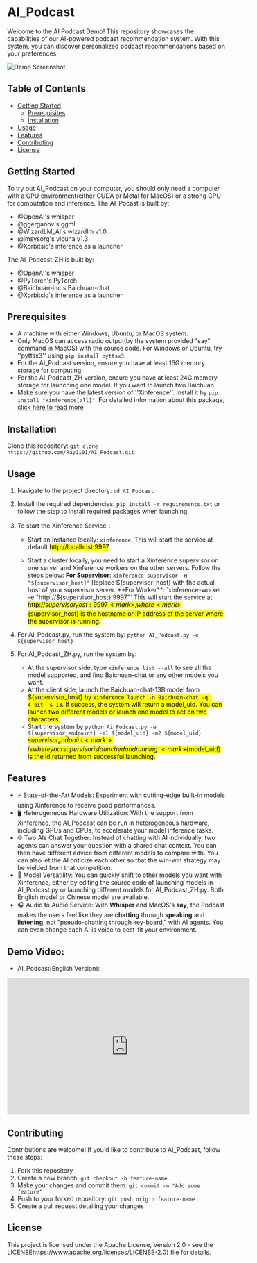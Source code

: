 # AI_Podcast

Welcome to the AI Podcast Demo! This repository showcases the capabilities of our AI-powered podcast recommendation system. With this system, you can discover personalized podcast recommendations based on your preferences.

![Demo Screenshot](https://github.com/RayJi01/AI_Podcast/assets/89424938/4066a069-eb7f-4070-a4f4-bda56c3db3e7.png) <!-- Replace with an actual screenshot if available -->

## Table of Contents

- [Getting Started](#getting-started)
  - [Prerequisites](#prerequisites)
  - [Installation](#installation)
- [Usage](#usage)
- [Features](#features)
- [Contributing](#contributing)
- [License](#license)

## Getting Started
To try out AI_Podcast on your computer, you should only need a computer with a GPU environment(either CUDA or Metal for MacOS) or a strong CPU for computation and inference. 
The AI_Pocast is built by:
- @OpenAI's whisper
- @ggerganov's ggml
- @WizardLM_AI's wizardlm v1.0
- @lmsysorg's vicuna v1.3
- @Xorbitsio's inference as a launcher

The AI_Podcast_ZH is built by:
- @OpenAI's whisper
- @PyTorch's PyTorch
- @Baichuan-inc's Baichuan-chat
- @Xorbitsio's inference as a launcher


## Prerequisites
- A machine with either Windows, Ubuntu, or MacOS system. 
- Only MacOS can access radio output(by the system provided "say" command in MacOS) with the source code. For Windows or Ubuntu, try ''pyttsx3'' using `pip install pyttsx3`.
- For the AI_Podcast version, ensure you have at least 16G memory storage for computing.
- For the AI_Podcast_ZH version, ensure you have at least 24G memory storage for launching one model. If you want to launch two Baichuan
- Make sure you have the latest version of ''Xinference''. Install it by `pip install "xinference[all]"`. For detailed information about this package, [click here to read more](https://github.com/xorbitsai/inference)

## Installation
Clone this repository: `git clone https://github.com/RayJi01/AI_Podcast.git`

## Usage
1. Navigate to the project directory: `cd AI_Podcast`
2. Install the required dependencies: `pip install -r requirements.txt` or follow the step to install required packages when launching.
3. To start the Xinference Service：
   * Start an Instance locally: `xinference`.
     This will start the service at default <mark>http://localhost:9997</mark>.
     
   * Start a cluster locally, you need to start a Xinference supervisor on one server and Xinference workers on the other servers. Follow the steps below:
     **For Supervisor**: `xinference-supervisor -H "${supervisor_host}"`
     Replace ${supervisor_host} with the actual host of your supervisor server.
     **For Worker**: `xinference-worker -e "http://${supervisor_host}:9997"`
     This will start the service at <mark>http://${supervisor_host}:9997<mark>, where <mark>${supervisor_host}<mark> is the hostname or IP address of the server where the supervisor is running.
     
5. For AI_Podcast.py, run the system by: `python AI_Podcast.py -e ${supervisor_host}` 
6. For AI_Podcast_ZH.py, run the system by:
   * At the supervisor side, type `xinference list --all` to see all the model supported, and find Baichuan-chat or any other models you want. 
   * At the client side, launch the Baichuan-chat-13B model from <mark>${supervisor_host}<mark> by `xinference launch -n Baichuan-chat -q 4_bit -s 13`.
     If success, the system will return a <mark>model_uid<mark>. You can launch two different models or launch one model to act on two characters. 
   * Start the system by `python Ai_Podcast.py -e ${supervisor_endpoint} -m1 ${model_uid} -m2 ${model_uid}`
     <mark>${supervisor_endpoint}<mark> is where your supervisor is launched and running. <mark>${model_uid}<mark> is the id returned from successful launching. 

## Features
- ⚡️ State-of-the-Art Models: Experiment with cutting-edge built-in models using Xinference to receive good performances. 
- 🖥 Heterogeneous Hardware Utilization: With the support from Xinference, the AI_Podcast can be run in heterogeneous hardware, including GPUs and CPUs, to accelerate your model inference tasks.
- 🌐 Two AIs Chat Together: Instead of chatting with AI individually, two agents can answer your question with a shared chat context. You can then have different advice from different models to compare with. You can also let the AI criticize each other so that the win-win strategy may be yielded from that competition. 
- 🔌 Model Versatility: You can quickly shift to other models you want with Xinference, either by editing the source code of launching models in AI_Podcast.py or launching different models for AI_Podcast_ZH.py. Both English model or Chinese model are available.
- 🎧 Audio to Audio Service: With **Whisper** and MacOS's **say**, the Podcast makes the users feel like they are **chatting** through **speaking** and **listening**, not "pseudo-chatting through key-board," with AI agents. You can even change each AI is voice to best-fit your environment.

## Demo Video:

- AI_Podcast(English Version):
<iframe width="560" height="315" src="https://twitter.com/i/status/1679129417778442240" frameborder="0" allowfullscreen></iframe>

## Contributing
Contributions are welcome! If you'd like to contribute to AI_Podcast, follow these steps:
1. Fork this repository
2. Create a new branch: `git checkout -b feature-name`
3. Make your changes and commit them: `git commit -m "Add some feature"`
4. Push to your forked repository: `git push origin feature-name`
5. Create a pull request detailing your changes

## License
This project is licensed under the Apache License, Version 2.0 - see the [LICENSE](https://www.apache.org/licenses/LICENSE-2.0)https://www.apache.org/licenses/LICENSE-2.0) file for details.
